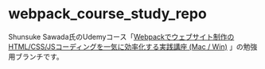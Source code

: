 # webpack_course_study_repo

Shunsuke Sawada氏のUdemyコース「[Webpackでウェブサイト制作のHTML/CSS/JSコーディングを一気に効率化する実践講座 (Mac / Win)](https://www.udemy.com/course/webpack-config/) 」の勉強用ブランチです。
